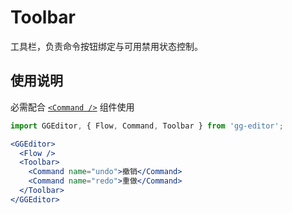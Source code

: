 # Toolbar

工具栏，负责命令按钮绑定与可用禁用状态控制。

## 使用说明

必需配合 [`<Command />`](command.md) 组件使用

```jsx
import GGEditor, { Flow, Command, Toolbar } from 'gg-editor';

<GGEditor>
  <Flow />
  <Toolbar>
    <Command name="undo">撤销</Command>
    <Command name="redo">重做</Command>
  </Toolbar>
</GGEditor>
```